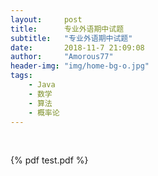 ```yaml
---
layout:     post
title:      专业外语期中试题
subtitle:   "专业外语期中试题"
date:       2018-11-7 21:09:08
author:     "Amorous77"
header-img: "img/home-bg-o.jpg"
tags:
    - Java
    - 数学
    - 算法
    - 概率论
---
```



<br>
 
 
{% pdf  test.pdf %} 
 
 
<br>